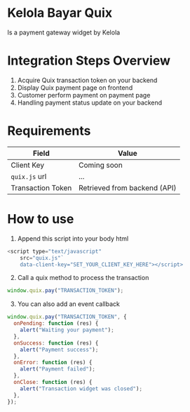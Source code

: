 # Kelola Bayar Quix

Is a payment gateway widget by Kelola

# Integration Steps Overview

1. Acquire Quix transaction token on your backend
2. Display Quix payment page on frontend
3. Customer perform payment on payment page
4. Handling payment status update on your backend

# Requirements

| Field             | Value                        |
| ----------------- | ---------------------------- |
| Client Key        | Coming soon                  |
| `quix.js` url     | ...                          |
| Transaction Token | Retrieved from backend (API) |

# How to use

1. Append this script into your body html

```javascript
<script type="text/javascript"
    src="quix.js"`
    data-client-key="SET_YOUR_CLIENT_KEY_HERE"></script>
```

2. Call a quix method to process the transaction

```javascript
window.quix.pay("TRANSACTION_TOKEN");
```

3. You can also add an event callback

```javascript
window.quix.pay("TRANSACTION_TOKEN", {
  onPending: function (res) {
    alert("Waiting your payment");
  },
  onSuccess: function (res) {
    alert("Payment success");
  },
  onError: function (res) {
    alert("Payment failed");
  },
  onClose: function (res) {
    alert("Transaction widget was closed");
  },
});
```
